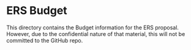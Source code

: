 # ERS Budget

This directory contains the Budget information for the ERS proposal. 
However, due to the confidential nature of that material, this will not be committed to the GitHub repo. 